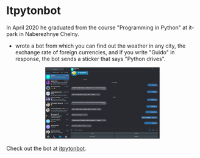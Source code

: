 # Itpytonbot

In April 2020 he graduated from the course "Programming in Python" at it-park in Naberezhnye Chelny.
* wrote a bot from which you can find out the weather in any city, the exchange rate of foreign currencies, and if
you write "Guido" in response, the bot sends a sticker that says "Python drives". 

<p align="center">
  <img width="300" src="bot.png" alt="screenshot" />
</p>


Check out the bot at [itpytonbot](https://t.me/itpytonbot).